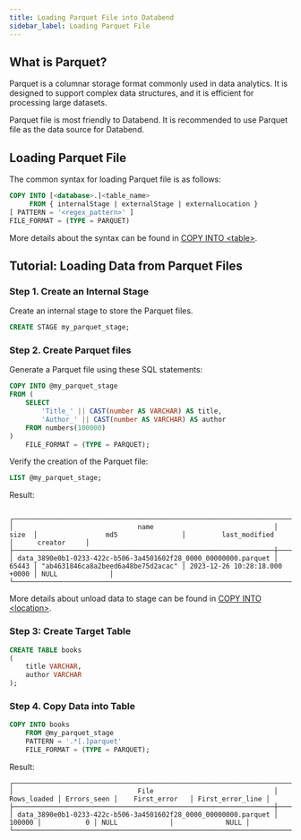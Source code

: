 ```yaml
---
title: Loading Parquet File into Databend
sidebar_label: Loading Parquet File
---
```


## What is Parquet?

Parquet is a columnar storage format commonly used in data analytics. It is designed to support complex data structures, and it is efficient for processing large datasets.

Parquet file is most friendly to Databend. It is recommended to use Parquet file as the data source for Databend.

## Loading Parquet File

The common syntax for loading Parquet file is as follows:

```sql
COPY INTO [<database>.]<table_name>
     FROM { internalStage | externalStage | externalLocation }
[ PATTERN = '<regex_pattern>' ]
FILE_FORMAT = (TYPE = PARQUET)
```

More details about the syntax can be found in [COPY INTO <table\>](/sql/sql-commands/dml/dml-copy-into-table).

## Tutorial: Loading Data from Parquet Files

### Step 1. Create an Internal Stage

Create an internal stage to store the Parquet files.
```sql
CREATE STAGE my_parquet_stage;
```

### Step 2. Create Parquet files

Generate a Parquet file using these SQL statements:
```sql
COPY INTO @my_parquet_stage 
FROM (
    SELECT 
        'Title_' || CAST(number AS VARCHAR) AS title,
        'Author_' || CAST(number AS VARCHAR) AS author
    FROM numbers(100000)
)
    FILE_FORMAT = (TYPE = PARQUET);
```

Verify the creation of the Parquet file:
```sql
LIST @my_parquet_stage;
```

Result:
```text

┌──────────────────────────────────────────────────────────────────────────────────────────────────────────────────────────────────────────────────────────────────┐
│                               name                              │  size  │                 md5                │         last_modified         │      creator     │
├─────────────────────────────────────────────────────────────────┼────────┼────────────────────────────────────┼───────────────────────────────┼──────────────────┤
│ data_3890e0b1-0233-422c-b506-3a4501602f28_0000_00000000.parquet │  65443 │ "ab4631846ca8a2beed6a48be75d2acac" │ 2023-12-26 10:28:18.000 +0000 │ NULL             │
└──────────────────────────────────────────────────────────────────────────────────────────────────────────────────────────────────────────────────────────────────┘
```

More details about unload data to stage can be found in [COPY INTO <location\>](/sql/sql-commands/dml/dml-copy-into-location).


### Step 3: Create Target Table

```sql
CREATE TABLE books
(
    title VARCHAR,
    author VARCHAR
);
```

### Step 4. Copy Data into Table

```sql
COPY INTO books
    FROM @my_parquet_stage
    PATTERN = '.*[.]parquet'
    FILE_FORMAT = (TYPE = PARQUET); 
```

Result:
```text
┌───────────────────────────────────────────────────────────────────────────────────────────────────────────────────────────────────┐
│                               File                              │ Rows_loaded │ Errors_seen │    First_error   │ First_error_line │
├─────────────────────────────────────────────────────────────────┼─────────────┼─────────────┼──────────────────┼──────────────────┤
│ data_3890e0b1-0233-422c-b506-3a4501602f28_0000_00000000.parquet │      100000 │           0 │ NULL             │             NULL │
└───────────────────────────────────────────────────────────────────────────────────────────────────────────────────────────────────┘
```
